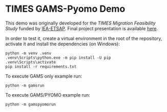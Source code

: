 # TIMES GAMS-Pyomo Demo

This demo was originally developed for the *TIMES Migration Feasibility Study* funded by [IEA-ETSAP](https://iea-etsap.org). Final project presentation is available [here](https://www.iea-etsap.org/workshop/gothenburgh_june2018/11-TIMES-Migration_v03.pdf).

In order to test it, create a virtual environment in the root of the repository, activate it and install the dependencies (on Windows):

```
python -m venv .venv
.venv\Scripts\python.exe -m pip install -U pip
.venv\Scripts\activate
pip install -r requirements.txt
```

To execute GAMS only example run:

```
python -m gamsrun
```

To execute GAMS/PYOMO example run:

```
python -m gamspyomorun
```
